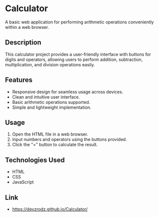 # Calculator

A basic web application for performing arithmetic operations conveniently within a web browser.

## Description

This calculator project provides a user-friendly interface with buttons for digits and operators, allowing users to perform addition, subtraction, multiplication, and division operations easily.

## Features

- Responsive design for seamless usage across devices.
- Clean and intuitive user interface.
- Basic arithmetic operations supported.
- Simple and lightweight implementation.

## Usage

1. Open the HTML file in a web browser.
2. Input numbers and operators using the buttons provided.
3. Click the "=" button to calculate the result.

## Technologies Used

- HTML
- CSS
- JavaScript

## Link

- https://devzrodz.github.io/Calculator/